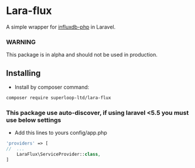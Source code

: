 # Lara-flux

A simple wrapper for [influxdb-php](https://github.com/influxdata/influxdb-php/) in Laravel.

### WARNING ###

This package is in alpha and should not be used in production.

## Installing

* Install by composer command:

```sh
composer require superloop-ltd/lara-flux
```

### This package use auto-discover, if using laravel <5.5 you must use below settings

* Add this lines to yours config/app.php

```php
'providers' => [
//  ...
    LaraFlux\ServiceProvider::class,
]
```
